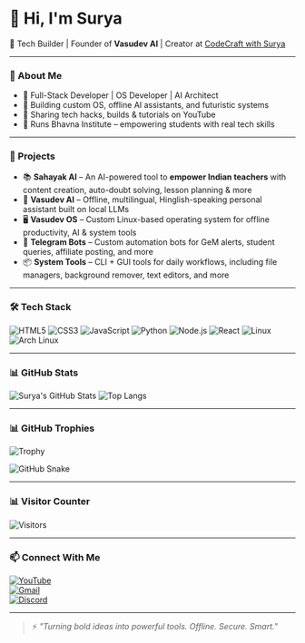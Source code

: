 # 👋 Hi, I'm Surya

🚀 Tech Builder | Founder of **Vasudev AI** | Creator at [CodeCraft with Surya](https://youtube.com/@CodeCraftwithSurya)

---

### 🧠 About Me
- 🔧 Full-Stack Developer | OS Developer | AI Architect  
- 🧱 Building custom OS, offline AI assistants, and futuristic systems  
- 🎥 Sharing tech hacks, builds & tutorials on YouTube  
- 🏫 Runs Bhavna Institute – empowering students with real tech skills  

---

### 💼 Projects

- 📚 **Sahayak AI** – An AI-powered tool to **empower Indian teachers** with content creation, auto-doubt solving, lesson planning & more  
- 🧠 **Vasudev AI** – Offline, multilingual, Hinglish-speaking personal assistant built on local LLMs  
- 🖥️ **Vasudev OS** – Custom Linux-based operating system for offline productivity, AI & system tools  
- 🤖 **Telegram Bots** – Custom automation bots for GeM alerts, student queries, affiliate posting, and more  
- 📦 **System Tools** – CLI + GUI tools for daily workflows, including file managers, background remover, text editors, and more

---

### 🛠️ Tech Stack
![HTML5](https://img.shields.io/badge/HTML5-E34F26?logo=html5&logoColor=white)
![CSS3](https://img.shields.io/badge/CSS3-1572B6?logo=css3&logoColor=white)
![JavaScript](https://img.shields.io/badge/JavaScript-F7DF1E?logo=javascript&logoColor=black)
![Python](https://img.shields.io/badge/Python-3776AB?logo=python&logoColor=white)
![Node.js](https://img.shields.io/badge/Node.js-339933?logo=nodedotjs&logoColor=white)
![React](https://img.shields.io/badge/React-20232A?logo=react&logoColor=61DAFB)
![Linux](https://img.shields.io/badge/Linux-FCC624?logo=linux&logoColor=black)
![Arch Linux](https://img.shields.io/badge/Arch-1793D1?logo=arch-linux&logoColor=white)

---

### 📊 GitHub Stats

![Surya's GitHub Stats](https://github-readme-stats.vercel.app/api?username=sg-surya&show_icons=true&theme=radical)
![Top Langs](https://github-readme-stats.vercel.app/api/top-langs/?username=sg-surya&layout=compact&theme=radical)

---


### 📊 GitHub Trophies

![Trophy](https://github-profile-trophy.vercel.app/?username=sg-surya&theme=dracula)

![GitHub Snake](https://github.com/sg-surya/sg-surya/blob/output/github-contribution-grid-snake.svg)

---


### 📊 Visitor Counter

![Visitors](https://komarev.com/ghpvc/?username=sg-surya&label=Profile%20Views&color=0e75b6&style=flat)

---

### 📫 Connect With Me

[![YouTube](https://img.shields.io/badge/YouTube-CodeCraft--with--Surya-red?logo=youtube)](https://youtube.com/@CodeCraftwithSurya)  
[![Gmail](https://img.shields.io/badge/Gmail-contact.sgsurya@gmail.com-D14836?logo=gmail&logoColor=white)](mailto:vasudevaiagency@gmail.com)  
[![Discord](https://img.shields.io/badge/Join%20my%20Discord-7289DA?logo=discord&logoColor=white)](https://discord.gg/e5uPQDXSSk)

---

> ⚡ *"Turning bold ideas into powerful tools. Offline. Secure. Smart."*
